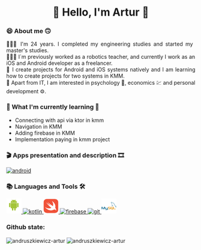 <h1 align="center">👋 Hello, I'm Artur 👋</h1>

<h3 align="left" style="font-size: 32">😄 About me 🙃</h3>
<p align="justify">
  👨🏻‍🎓 I'm 24 years. I completed my engineering studies and started my master's studies. 
  </br>
  👨🏻‍💻 I`m previously worked as a robotics teacher, and currently I work as an iOS and Android developer as a freelancer.
  <br/>
  📱 I create projects for Android and iOS systems natively and I am learning how to create projects for two systems in KMM.
  </br>
  🥰 Apart from IT, I am interested in psychology 🧐, economics 💹 and personal development ⚙️.
  </br>
</p>

<h3 align="left">📖 What I'm currently learning 🔭</h3>

<ul>
  <li>Connecting with api via ktor in kmm</li>
  <li>Navigation in KMM</li>
  <li>Adding firebase in KMM</li>
  <li>Implementation paying in kmm project</li>
</ul>

<p>
  <h3 align="left">🎬 Apps presentation and description 🎞️</h3>
  <a href="https://youtu.be/n88d5V81B0M" target="_blank" rel="noreferrer">
    <img src="https://external-content.duckduckgo.com/iu/?u=https%3A%2F%2Flogolook.net%2Fwp-content%2Fuploads%2F2021%2F06%2FSymbol-Youtube.png&f=1&nofb=1&ipt=5558cea9414fb68665e0165fe6e35176f1a664caeb18036a2995dfaed954006d&ipo=images" alt="android" width="80" height="40"/> 
  </a>
</p>

<h3 align="left">📚 Languages and Tools 🛠️</h3>
<p align="left"> <a href="https://developer.android.com" target="_blank" rel="noreferrer"> <img src="https://raw.githubusercontent.com/devicons/devicon/master/icons/android/android-original-wordmark.svg" alt="android" width="40" height="40"/> </a> <a href="https://kotlinlang.org" target="_blank" rel="noreferrer"> <img src="https://www.vectorlogo.zone/logos/kotlinlang/kotlinlang-icon.svg" alt="kotlin" width="40" height="40"/> </a> <a href="https://developer.apple.com/swift/" target="_blank" rel="noreferrer"> <img src="https://raw.githubusercontent.com/devicons/devicon/master/icons/swift/swift-original.svg" alt="swift" width="40" height="40"/> </a> <a href="https://firebase.google.com/" target="_blank" rel="noreferrer"> <img src="https://www.vectorlogo.zone/logos/firebase/firebase-icon.svg" alt="firebase" width="40" height="40"/> </a> <a href="https://git-scm.com/" target="_blank" rel="noreferrer"> <img src="https://www.vectorlogo.zone/logos/git-scm/git-scm-icon.svg" alt="git" width="40" height="40"/> </a> <a href="https://www.mysql.com/" target="_blank" rel="noreferrer"> <img src="https://raw.githubusercontent.com/devicons/devicon/master/icons/mysql/mysql-original-wordmark.svg" alt="mysql" width="40" height="40"/> </a> </p>

<h3 align="left">Github state: </h3>

<img align="center" src="https://github-readme-stats.vercel.app/api?username=andruszkiewicz-artur&count_private=true&show_icons=true&theme=dark" alt="andruszkiewicz-artur"/>
  
<img align="center" src="http://github-readme-streak-stats.herokuapp.com?user=andruszkiewicz-artur&theme=dark&count_private=true" alt="andruszkiewicz-artur"/>
